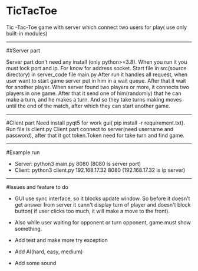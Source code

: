 # TicTacToe

Tic -Tac-Toe game with server which connect two users for play( use only built-in modules)
**********************************************
##Server part

Server part don't need any install (only python>=3.8).
When you run it you must lock port and ip. For know for address socket.
Start file in src(source directory) in server_code file main.py
After run  it handles all request, when user want to start game server put in him in a wait queue. After that it wait 
for another player. When server found two players or more, it connects two players in one game.
After that it send one of him(randomly) that he can make a turn, and he makes a turn. 
And so they take turns making moves until the end of the match, after which they can start another game.
****************************************************
#Client part
Need install pyqt5 for work gui( pip install -r requirement.txt). Run file is client.py
Client part connect to server(need username and password),
after that it got token.Token need for take turn and find game. 
****************************************************
#Example run
* Server:
python3 main.py 8080
(8080 is server port)
* Client:
python3 client.py 192.168.17.32 8080
  (192.168.17.32 is ip server)
  
***************************************************
#Issues and feature to do
* GUI use sync interface, so it blocks update window. So before it doesn't get answer from server it cann't display
turn of player and doesn't block button( if user clicks too much, it will make a move to the front).
  
* Also while user waiting for opponent or turn opponent, game must show something.
* Add test and make more try exception
* Add AI(hard, easy, medium)
* Add some sound